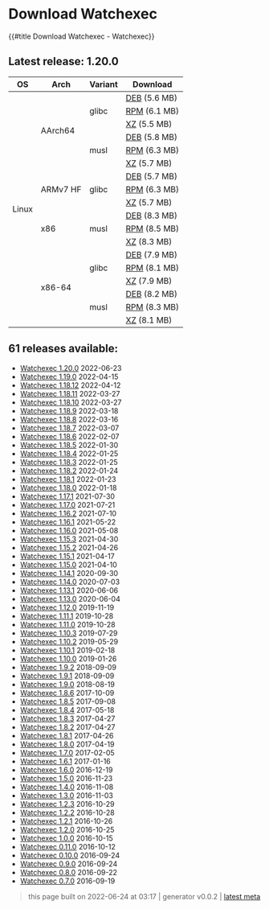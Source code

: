 # Download Watchexec
{{#title Download Watchexec - Watchexec}}

## Latest release: 1.20.0

<table class="downloads">
<thead>
<tr>
<th>OS</th>
<th>Arch</th>
<th>Variant</th>
<th>Download</th>

</tr>
</thead>
<tbody>
<tr>
						<td rowspan="18">Linux</td>
						
<td rowspan="6">AArch64</td>
            
						
<td rowspan="3">glibc</td>
            
<td><a class="download" href="https://github.com/watchexec/watchexec/releases/download/cli-v1.20.0/watchexec-1.20.0-aarch64-unknown-linux-gnu.deb">DEB</a> (5.6 MB)</td>
						
</tr>
					
<tr>
						
						
						
<td><a class="download" href="https://github.com/watchexec/watchexec/releases/download/cli-v1.20.0/watchexec-1.20.0-aarch64-unknown-linux-gnu.rpm">RPM</a> (6.1 MB)</td>
						
</tr>
					
<tr>
						
						
						
<td><a class="download" href="https://github.com/watchexec/watchexec/releases/download/cli-v1.20.0/watchexec-1.20.0-aarch64-unknown-linux-gnu.tar.xz">XZ</a> (5.5 MB)</td>
						
</tr>
					
<tr>
						
						
						
<td rowspan="3">musl</td>
            
<td><a class="download" href="https://github.com/watchexec/watchexec/releases/download/cli-v1.20.0/watchexec-1.20.0-aarch64-unknown-linux-musl.deb">DEB</a> (5.8 MB)</td>
						
</tr>
					
<tr>
						
						
						
<td><a class="download" href="https://github.com/watchexec/watchexec/releases/download/cli-v1.20.0/watchexec-1.20.0-aarch64-unknown-linux-musl.rpm">RPM</a> (6.3 MB)</td>
						
</tr>
					
<tr>
						
						
						
<td><a class="download" href="https://github.com/watchexec/watchexec/releases/download/cli-v1.20.0/watchexec-1.20.0-aarch64-unknown-linux-musl.tar.xz">XZ</a> (5.7 MB)</td>
						
</tr>
					
<tr>
						
						
<td rowspan="3">ARMv7 HF</td>
            
						
<td rowspan="3">glibc</td>
            
<td><a class="download" href="https://github.com/watchexec/watchexec/releases/download/cli-v1.20.0/watchexec-1.20.0-armv7-unknown-linux-gnueabihf.deb">DEB</a> (5.7 MB)</td>
						
</tr>
					
<tr>
						
						
						
<td><a class="download" href="https://github.com/watchexec/watchexec/releases/download/cli-v1.20.0/watchexec-1.20.0-armv7-unknown-linux-gnueabihf.rpm">RPM</a> (6.3 MB)</td>
						
</tr>
					
<tr>
						
						
						
<td><a class="download" href="https://github.com/watchexec/watchexec/releases/download/cli-v1.20.0/watchexec-1.20.0-armv7-unknown-linux-gnueabihf.tar.xz">XZ</a> (5.7 MB)</td>
						
</tr>
					
<tr>
						
						
<td rowspan="3">x86</td>
            
						
<td rowspan="3">musl</td>
            
<td><a class="download" href="https://github.com/watchexec/watchexec/releases/download/cli-v1.20.0/watchexec-1.20.0-i686-unknown-linux-musl.deb">DEB</a> (8.3 MB)</td>
						
</tr>
					
<tr>
						
						
						
<td><a class="download" href="https://github.com/watchexec/watchexec/releases/download/cli-v1.20.0/watchexec-1.20.0-i686-unknown-linux-musl.rpm">RPM</a> (8.5 MB)</td>
						
</tr>
					
<tr>
						
						
						
<td><a class="download" href="https://github.com/watchexec/watchexec/releases/download/cli-v1.20.0/watchexec-1.20.0-i686-unknown-linux-musl.tar.xz">XZ</a> (8.3 MB)</td>
						
</tr>
					
<tr>
						
						
<td rowspan="6">x86-64</td>
            
						
<td rowspan="3">glibc</td>
            
<td><a class="download" href="https://github.com/watchexec/watchexec/releases/download/cli-v1.20.0/watchexec-1.20.0-x86_64-unknown-linux-gnu.deb">DEB</a> (7.9 MB)</td>
						
</tr>
					
<tr>
						
						
						
<td><a class="download" href="https://github.com/watchexec/watchexec/releases/download/cli-v1.20.0/watchexec-1.20.0-x86_64-unknown-linux-gnu.rpm">RPM</a> (8.1 MB)</td>
						
</tr>
					
<tr>
						
						
						
<td><a class="download" href="https://github.com/watchexec/watchexec/releases/download/cli-v1.20.0/watchexec-1.20.0-x86_64-unknown-linux-gnu.tar.xz">XZ</a> (7.9 MB)</td>
						
</tr>
					
<tr>
						
						
						
<td rowspan="3">musl</td>
            
<td><a class="download" href="https://github.com/watchexec/watchexec/releases/download/cli-v1.20.0/watchexec-1.20.0-x86_64-unknown-linux-musl.deb">DEB</a> (8.2 MB)</td>
						
</tr>
					
<tr>
						
						
						
<td><a class="download" href="https://github.com/watchexec/watchexec/releases/download/cli-v1.20.0/watchexec-1.20.0-x86_64-unknown-linux-musl.rpm">RPM</a> (8.3 MB)</td>
						
</tr>
					
<tr>
						
						
						
<td><a class="download" href="https://github.com/watchexec/watchexec/releases/download/cli-v1.20.0/watchexec-1.20.0-x86_64-unknown-linux-musl.tar.xz">XZ</a> (8.1 MB)</td>
						
</tr>
					</tbody>
</table>


## 61 releases available:


- [Watchexec 1.20.0](./1.20.0/index.md) 2022-06-23
- [Watchexec 1.19.0](./1.19.0/index.md) 2022-04-15
- [Watchexec 1.18.12](./1.18.12/index.md) 2022-04-12
- [Watchexec 1.18.11](./1.18.11/index.md) 2022-03-27
- [Watchexec 1.18.10](./1.18.10/index.md) 2022-03-27
- [Watchexec 1.18.9](./1.18.9/index.md) 2022-03-18
- [Watchexec 1.18.8](./1.18.8/index.md) 2022-03-16
- [Watchexec 1.18.7](./1.18.7/index.md) 2022-03-07
- [Watchexec 1.18.6](./1.18.6/index.md) 2022-02-07
- [Watchexec 1.18.5](./1.18.5/index.md) 2022-01-30
- [Watchexec 1.18.4](./1.18.4/index.md) 2022-01-25
- [Watchexec 1.18.3](./1.18.3/index.md) 2022-01-25
- [Watchexec 1.18.2](./1.18.2/index.md) 2022-01-24
- [Watchexec 1.18.1](./1.18.1/index.md) 2022-01-23
- [Watchexec 1.18.0](./1.18.0/index.md) 2022-01-18
- [Watchexec 1.17.1](./1.17.1/index.md) 2021-07-30
- [Watchexec 1.17.0](./1.17.0/index.md) 2021-07-21
- [Watchexec 1.16.2](./1.16.2/index.md) 2021-07-10
- [Watchexec 1.16.1](./1.16.1/index.md) 2021-05-22
- [Watchexec 1.16.0](./1.16.0/index.md) 2021-05-08
- [Watchexec 1.15.3](./1.15.3/index.md) 2021-04-30
- [Watchexec 1.15.2](./1.15.2/index.md) 2021-04-26
- [Watchexec 1.15.1](./1.15.1/index.md) 2021-04-17
- [Watchexec 1.15.0](./1.15.0/index.md) 2021-04-10
- [Watchexec 1.14.1](./1.14.1/index.md) 2020-09-30
- [Watchexec 1.14.0](./1.14.0/index.md) 2020-07-03
- [Watchexec 1.13.1](./1.13.1/index.md) 2020-06-06
- [Watchexec 1.13.0](./1.13.0/index.md) 2020-06-04
- [Watchexec 1.12.0](./1.12.0/index.md) 2019-11-19
- [Watchexec 1.11.1](./1.11.1/index.md) 2019-10-28
- [Watchexec 1.11.0](./1.11.0/index.md) 2019-10-28
- [Watchexec 1.10.3](./1.10.3/index.md) 2019-07-29
- [Watchexec 1.10.2](./1.10.2/index.md) 2019-05-29
- [Watchexec 1.10.1](./1.10.1/index.md) 2019-02-18
- [Watchexec 1.10.0](./1.10.0/index.md) 2019-01-26
- [Watchexec 1.9.2](./1.9.2/index.md) 2018-09-09
- [Watchexec 1.9.1](./1.9.1/index.md) 2018-09-09
- [Watchexec 1.9.0](./1.9.0/index.md) 2018-08-19
- [Watchexec 1.8.6](./1.8.6/index.md) 2017-10-09
- [Watchexec 1.8.5](./1.8.5/index.md) 2017-09-08
- [Watchexec 1.8.4](./1.8.4/index.md) 2017-05-18
- [Watchexec 1.8.3](./1.8.3/index.md) 2017-04-27
- [Watchexec 1.8.2](./1.8.2/index.md) 2017-04-27
- [Watchexec 1.8.1](./1.8.1/index.md) 2017-04-26
- [Watchexec 1.8.0](./1.8.0/index.md) 2017-04-19
- [Watchexec 1.7.0](./1.7.0/index.md) 2017-02-05
- [Watchexec 1.6.1](./1.6.1/index.md) 2017-01-16
- [Watchexec 1.6.0](./1.6.0/index.md) 2016-12-19
- [Watchexec 1.5.0](./1.5.0/index.md) 2016-11-23
- [Watchexec 1.4.0](./1.4.0/index.md) 2016-11-08
- [Watchexec 1.3.0](./1.3.0/index.md) 2016-11-03
- [Watchexec 1.2.3](./1.2.3/index.md) 2016-10-29
- [Watchexec 1.2.2](./1.2.2/index.md) 2016-10-28
- [Watchexec 1.2.1](./1.2.1/index.md) 2016-10-26
- [Watchexec 1.2.0](./1.2.0/index.md) 2016-10-25
- [Watchexec 1.0.0](./1.0.0/index.md) 2016-10-15
- [Watchexec 0.11.0](./0.11.0/index.md) 2016-10-12
- [Watchexec 0.10.0](./0.10.0/index.md) 2016-09-24
- [Watchexec 0.9.0](./0.9.0/index.md) 2016-09-24
- [Watchexec 0.8.0](./0.8.0/index.md) 2016-09-22
- [Watchexec 0.7.0](./0.7.0/index.md) 2016-09-19


>	
>	this page built on 2022-06-24 at 03:17
>	| generator v0.0.2
>	| [latest meta](latest.json)

